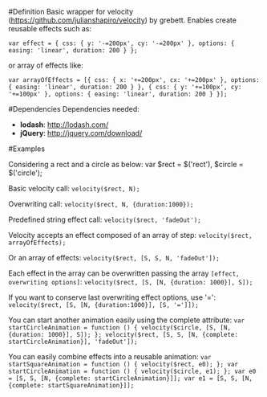 #Definition
Basic wrapper for velocity (https://github.com/julianshapiro/velocity) by grebett.
Enables create reusable effects such as:

`var effect = {
  css: {
    y: '-=200px',
    cy: '-=200px'
  },
  options: {
    easing: 'linear',
    duration: 200
  }
};`

or array of effects like:

`var arrayOfEffects = [{
  css: {
    x: '+=200px',
    cx: '+=200px'
  },
  options: {
    easing: 'linear',
    duration: 200
  }
}, {
  css: {
    y: '+=100px',
    cy: '+=100px'
  },
  options: {
    easing: 'linear',
    duration: 200
  }
}];`

#Dependencies
Dependencies needed:

* __lodash__: http://lodash.com/
* __jQuery__: http://jquery.com/download/

#Examples

Considering a rect and a circle as below:
    var $rect = $('rect'),
        $circle = $('circle');

Basic velocity call: 
`velocity($rect, N);`

Overwriting call:
`velocity($rect, N, {duration:1000});`

Predefined string effect call:
`velocity($rect, 'fadeOut');`

Velocity accepts an effect composed of an array of step:
`velocity($rect, arrayOfEffects);`

Or an array of effects:
`velocity($rect, [S, S, N, 'fadeOut']);`

Each effect in the array can be overwritten passing the array `[effect, overwriting options]`:
`velocity($rect, [S, [N, {duration: 1000}], S]);`

If you want to conserve last overwriting effect options, use '=':
`velocity($rect, [S, [N, {duration:1000}], [S, '=']]);`

You can start another animation easily using the complete attribute:
`var startCircleAnimation = function () {
    velocity($circle, [S, [N, {duration: 1000}], S]);
};
velocity($rect, [S, S, [N, {complete: startCircleAnimation}], 'fadeOut']);`

You can easily combine effects into a reusable animation:
`var startSquareAnimation = function () {
    velocity($rect, e0);
};
var startCircleAnimation = function () {
    velocity($circle, e1);
};
var e0 = [S, S, [N, {complete: startCircleAnimation}]];
var e1 = [S, S, [N, {complete: startSquareAnimation}]];
`
